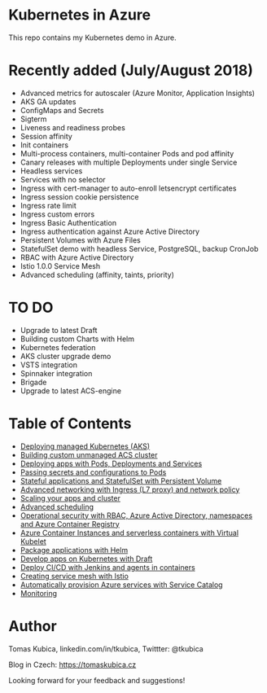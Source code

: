 # Kubernetes in Azure
This repo contains my Kubernetes demo in Azure.

# Recently added (July/August 2018)
* Advanced metrics for autoscaler (Azure Monitor, Application Insights)
* AKS GA updates
* ConfigMaps and Secrets
* Sigterm
* Liveness and readiness probes
* Session affinity
* Init containers
* Multi-process containers, multi-container Pods and pod affinity
* Canary releases with multiple Deployments under single Service
* Headless services
* Services with no selector
* Ingress with cert-manager to auto-enroll letsencrypt certificates
* Ingress session cookie persistence
* Ingress rate limit
* Ingress custom errors
* Ingress Basic Authentication
* Ingress authentication against Azure Active Directory
* Persistent Volumes with Azure Files
* StatefulSet demo with headless Service, PostgreSQL, backup CronJob
* RBAC with Azure Active Directory
* Istio 1.0.0 Service Mesh
* Advanced scheduling (affinity, taints, priority)

# TO DO
* Upgrade to latest Draft
* Building custom Charts with Helm
* Kubernetes federation
* AKS cluster upgrade demo
* VSTS integration
* Spinnaker integration
* Brigade
* Upgrade to latest ACS-engine

# Table of Contents
- [Deploying managed Kubernetes (AKS)](docs/aks-build.md)
- [Building custom unmanaged ACS cluster](docs/acs-build.md)
- [Deploying apps with Pods, Deployments and Services](docs/apps.md)
- [Passing secrets and configurations to Pods](docs/configurations.md)
- [Stateful applications and StatefulSet with Persistent Volume](docs/stateful.md)
- [Advanced networking with Ingress (L7 proxy) and network policy](docs/networking.md)
- [Scaling your apps and cluster](docs/scaling.md)
- [Advanced scheduling](docs/scheduling.md)
- [Operational security with RBAC, Azure Active Directory, namespaces and Azure Container Registry](docs/rbac.md)
- [Azure Container Instances and serverless containers with Virtual Kubelet](docs/aci.md)
- [Package applications with Helm](docs/helm.md)
- [Develop apps on Kubernetes with Draft](docs/draft.md)
- [Deploy CI/CD with Jenkins and agents in containers](docs/jenkins.md)
- [Creating service mesh with Istio](docs/istio.md)
- [Automatically provision Azure services with Service Catalog](docs/servicecatalog.md)
- [Monitoring](docs/monitoring.md)


# Author
Tomas Kubica, linkedin.com/in/tkubica, Twittter: @tkubica

Blog in Czech: https://tomaskubica.cz

Looking forward for your feedback and suggestions!
